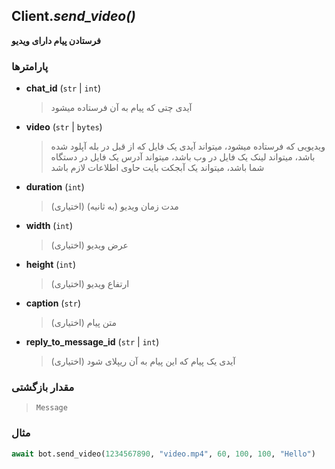 ## Client.*send_video()*

**فرستادن پیام دارای ویدیو**

### پارامترها

- **chat_id** (`str` | `int`)
    > آیدی چتی که پیام به آن فرستاده میشود

- **video** (`str` | `bytes`)
    > ویدیویی که فرستاده میشود، میتواند آیدی یک فایل که از قبل در بله آپلود شده باشد، میتواند لینک یک فایل در وب باشد، میتواند آدرس یک فایل در دستگاه شما باشد، میتواند یک آبجکت بایت حاوی اطلاعات لازم باشد

- **duration** (`int`)
    > مدت زمان ویدیو (به ثانیه) (اختیاری)

- **width** (`int`)
    > عرض ویدیو (اختیاری)
    
- **height** (`int`)
    > ارتفاع  ویدیو (اختیاری)
    
- **caption** (`str`)
    > متن پیام (اختیاری)
    
- **reply_to_message_id** (`str` | `int`)
    > آیدی یک پیام که این پیام به آن ریپلای شود (اختیاری)

### مقدار بازگشتی

> `Message`

### مثال

```python
await bot.send_video(1234567890, "video.mp4", 60, 100, 100, "Hello")
```